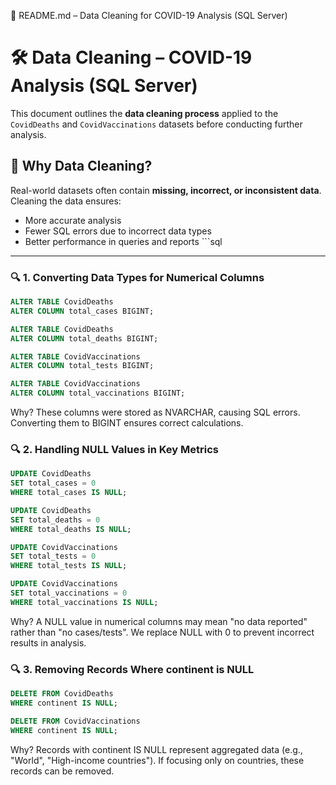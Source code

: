 📌 README.md – Data Cleaning for COVID-19 Analysis (SQL Server)
# 🛠️ Data Cleaning – COVID-19 Analysis (SQL Server)

This document outlines the **data cleaning process** applied to the `CovidDeaths` and `CovidVaccinations` datasets before conducting further analysis.

## 📝 **Why Data Cleaning?**
Real-world datasets often contain **missing, incorrect, or inconsistent data**. Cleaning the data ensures:
- More accurate analysis
- Fewer SQL errors due to incorrect data types
- Better performance in queries and reports                           ```sql

---

### 🔍 1. Converting Data Types for Numerical Columns
```sql
ALTER TABLE CovidDeaths
ALTER COLUMN total_cases BIGINT;

ALTER TABLE CovidDeaths
ALTER COLUMN total_deaths BIGINT;

ALTER TABLE CovidVaccinations
ALTER COLUMN total_tests BIGINT;

ALTER TABLE CovidVaccinations
ALTER COLUMN total_vaccinations BIGINT;
```
Why?
These columns were stored as NVARCHAR, causing SQL errors. Converting them to BIGINT ensures correct calculations.

### 🔍 2. Handling NULL Values in Key Metrics
```sql
UPDATE CovidDeaths
SET total_cases = 0
WHERE total_cases IS NULL;

UPDATE CovidDeaths
SET total_deaths = 0
WHERE total_deaths IS NULL;

UPDATE CovidVaccinations
SET total_tests = 0
WHERE total_tests IS NULL;

UPDATE CovidVaccinations
SET total_vaccinations = 0
WHERE total_vaccinations IS NULL;
```
Why?
A NULL value in numerical columns may mean "no data reported" rather than "no cases/tests". We replace NULL with 0 to prevent incorrect results in analysis.

### 🔍 3. Removing Records Where continent is NULL
```sql
DELETE FROM CovidDeaths
WHERE continent IS NULL;

DELETE FROM CovidVaccinations
WHERE continent IS NULL;
```
Why?
Records with continent IS NULL represent aggregated data (e.g., "World", "High-income countries"). If focusing only on countries, these records can be removed.




